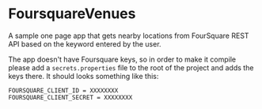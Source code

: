 # FoursquareVenues

A sample one page app that gets nearby locations from FourSquare REST API based on the keyword entered by the user.

The app doesn't have Foursquare keys, so in order to make it compile please add a `secrets.properties` file to the root of the project and adds the keys there.
It should looks something like this:

```
FOURSQUARE_CLIENT_ID = XXXXXXXX
FOURSQUARE_CLIENT_SECRET = XXXXXXXX
```
